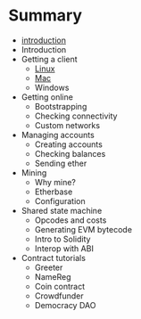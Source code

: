 # Summary

* [introduction](README.md)
* Introduction
* Getting a client
   * [Linux](installing_linux.md)
   * [Mac](installing_mac.md)
   * Windows
* Getting online
   * Bootstrapping
   * Checking connectivity
   * Custom networks
* Managing accounts
   * Creating accounts
   * Checking balances
   * Sending ether
* Mining
   * Why mine?
   * Etherbase
   * Configuration
* Shared state machine
   * Opcodes and costs
   * Generating EVM bytecode
   * Intro to Solidity
   * Interop with ABI
* Contract tutorials
   * Greeter
   * NameReg
   * Coin contract
   * Crowdfunder
   * Democracy DAO

